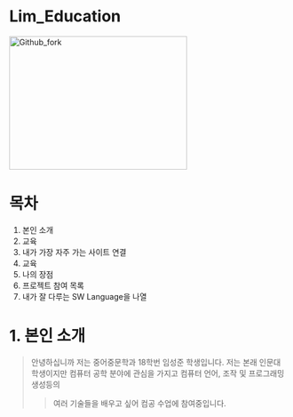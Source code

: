 # Lim_Education

<img src=http://www.adinews.co.kr/news/photo/202101/53495_95597_2917.jpg width="320px" height="240px"
title="1080" alt="Github_fork"></img><br/>

# 목차

1. 본인 소개
2. 교육
3. 내가 가장 자주 가는 사이트 연결
4. 교육
5. 나의 장점
6. 프로젝트 참여 목록
7. 내가 잘 다루는 SW Language을 나열

# 1. 본인 소개

> 안녕하십니까 저는 중어중문학과 18학번 임성준 학생입니다. 저는 본래 인문대 학생이지만 컴퓨터 공학 분야에 관심을 가지고 컴퓨터 언어, 조작 및 프로그래밍 생성등의 
>> 여러 기술들을 배우고 싶어 컴공 수업에 참여중입니다. 
